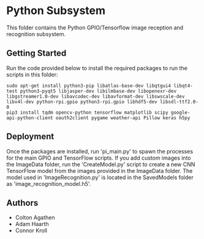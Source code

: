 # Python Subsystem
This folder contains the Python GPIO/Tensorflow image reception and recognition subsystem.

## Getting Started
Run the code provided below to install the required packages to run the scripts in this folder:
```
sudo apt-get install python3-pip libatlas-base-dev libqtgui4 libqt4-test python3-pyqt5 libjasper-dev libilmbase-dev libopenexr-dev libgstreamer1.0-dev libavcodec-dev libavformat-dev libswscale-dev libv4l-dev python-rpi.gpio python3-rpi.gpio libhdf5-dev libsdl-ttf2.0-0
pip3 install tqdm opencv-python tensorflow matplotlib scipy google-api-python-client oauth2client pygame weather-api Pillow keras h5py
```

## Deployment
Once the packages are installed, run 'pi_main.py' to spawn the processes for the main GPIO and TensorFlow scripts. 
If you add custom images into the ImageData folder, run the 'CreateModel.py' script to create a new CNN 
TensorFlow model from the images provided in the ImageData folder. The model used in 'ImageRecognition.py' 
is located in the SavedModels folder as 'image_recognition_model.h5'.

## Authors
* Colton Agathen
* Adam Haarth
* Connor Kroll
